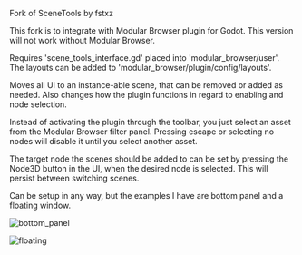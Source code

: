 Fork of SceneTools by fstxz

This fork is to integrate with Modular Browser plugin for Godot.
This version will not work without Modular Browser.

Requires 'scene_tools_interface.gd' placed into 'modular_browser/user'.
The layouts can be added to 'modular_browser/plugin/config/layouts'.

Moves all UI to an instance-able scene, that can be removed or added as needed.
Also changes how the plugin functions in regard to enabling and node selection.

Instead of activating the plugin through the toolbar, you just select an asset from the
Modular Browser filter panel. Pressing escape or selecting no nodes will disable it until you
select another asset.

The target node the scenes should be added to can be set by pressing the Node3D button in the UI, 
when the desired node is selected. This will persist between switching scenes.

Can be setup in any way, but the examples I have are bottom panel and a floating window.

![bottom_panel](https://github.com/user-attachments/assets/e0a4dc4a-4bc1-4f3d-888b-80841896beb4)

![floating](https://github.com/user-attachments/assets/5182deb9-97a6-4bf6-b994-34c7fb5a13a0)
